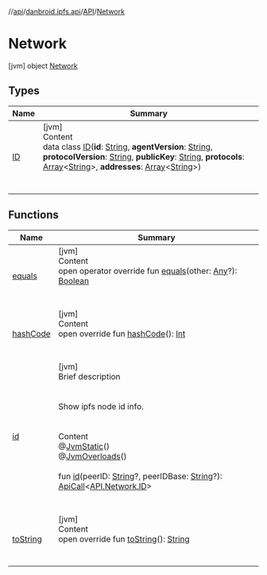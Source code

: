 //[api](../../../index.md)/[danbroid.ipfs.api](../../index.md)/[API](../index.md)/[Network](index.md)



# Network  
 [jvm] object [Network](index.md)   


## Types  
  
|  Name|  Summary| 
|---|---|
| [ID](-i-d/index.md)| [jvm]  <br>Content  <br>data class [ID](-i-d/index.md)(**id**: [String](https://kotlinlang.org/api/latest/jvm/stdlib/kotlin/-string/index.html), **agentVersion**: [String](https://kotlinlang.org/api/latest/jvm/stdlib/kotlin/-string/index.html), **protocolVersion**: [String](https://kotlinlang.org/api/latest/jvm/stdlib/kotlin/-string/index.html), **publicKey**: [String](https://kotlinlang.org/api/latest/jvm/stdlib/kotlin/-string/index.html), **protocols**: [Array](https://kotlinlang.org/api/latest/jvm/stdlib/kotlin/-array/index.html)<[String](https://kotlinlang.org/api/latest/jvm/stdlib/kotlin/-string/index.html)>, **addresses**: [Array](https://kotlinlang.org/api/latest/jvm/stdlib/kotlin/-array/index.html)<[String](https://kotlinlang.org/api/latest/jvm/stdlib/kotlin/-string/index.html)>)  <br><br><br>


## Functions  
  
|  Name|  Summary| 
|---|---|
| [equals](../../../danbroid.ipfs.api.okhttp/-ok-http-call-executor/-companion/index.md#kotlin/Any/equals/#kotlin.Any?/PointingToDeclaration/)| [jvm]  <br>Content  <br>open operator override fun [equals](../../../danbroid.ipfs.api.okhttp/-ok-http-call-executor/-companion/index.md#kotlin/Any/equals/#kotlin.Any?/PointingToDeclaration/)(other: [Any](https://kotlinlang.org/api/latest/jvm/stdlib/kotlin/-any/index.html)?): [Boolean](https://kotlinlang.org/api/latest/jvm/stdlib/kotlin/-boolean/index.html)  <br><br><br>
| [hashCode](../../../danbroid.ipfs.api.okhttp/-ok-http-call-executor/-companion/index.md#kotlin/Any/hashCode/#/PointingToDeclaration/)| [jvm]  <br>Content  <br>open override fun [hashCode](../../../danbroid.ipfs.api.okhttp/-ok-http-call-executor/-companion/index.md#kotlin/Any/hashCode/#/PointingToDeclaration/)(): [Int](https://kotlinlang.org/api/latest/jvm/stdlib/kotlin/-int/index.html)  <br><br><br>
| [id](id.md)| [jvm]  <br>Brief description  <br><br><br>Show ipfs node id info.<br><br>  <br>Content  <br>@[JvmStatic](https://kotlinlang.org/api/latest/jvm/stdlib/kotlin.jvm/-jvm-static/index.html)()  <br>@[JvmOverloads](https://kotlinlang.org/api/latest/jvm/stdlib/kotlin.jvm/-jvm-overloads/index.html)()  <br>  <br>fun [id](id.md)(peerID: [String](https://kotlinlang.org/api/latest/jvm/stdlib/kotlin/-string/index.html)?, peerIDBase: [String](https://kotlinlang.org/api/latest/jvm/stdlib/kotlin/-string/index.html)?): [ApiCall](../../-api-call/index.md)<[API.Network.ID](-i-d/index.md)>  <br><br><br>
| [toString](../../../danbroid.ipfs.api.okhttp/-ok-http-call-executor/-companion/index.md#kotlin/Any/toString/#/PointingToDeclaration/)| [jvm]  <br>Content  <br>open override fun [toString](../../../danbroid.ipfs.api.okhttp/-ok-http-call-executor/-companion/index.md#kotlin/Any/toString/#/PointingToDeclaration/)(): [String](https://kotlinlang.org/api/latest/jvm/stdlib/kotlin/-string/index.html)  <br><br><br>

